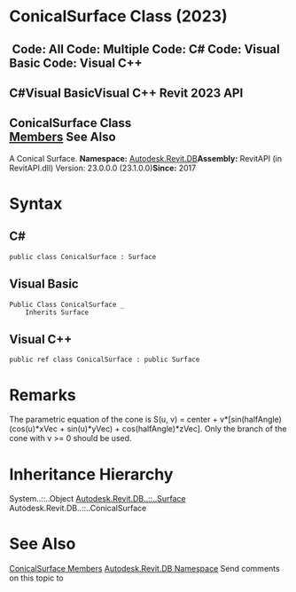 # ConicalSurface Class (2023)

﻿
 Code: All Code: Multiple Code: C# Code: Visual Basic Code: Visual C++   
---  
C#Visual BasicVisual C++
Revit 2023 API  
---  
ConicalSurface Class  
[Members](6de1bf03-7f30-32b8-e1d3-fd8c8eed0b89.md "ConicalSurface Members") See Also  
---  
A Conical Surface. 
**Namespace:** [Autodesk.Revit.DB](87546ba7-461b-c646-cbb1-2cb8f5bff8b2.md "Autodesk.Revit.DB Namespace")**Assembly:** RevitAPI (in RevitAPI.dll) Version: 23.0.0.0 (23.1.0.0)**Since:** 2017 
# Syntax
C#  
---  
```text
public class ConicalSurface : Surface
```
  
Visual Basic  
---  
```text
Public Class ConicalSurface _
	Inherits Surface
```
  
Visual C++  
---  
```text
public ref class ConicalSurface : public Surface
```
  
# Remarks
The parametric equation of the cone is S(u, v) = center + v*[sin(halfAngle)(cos(u)*xVec + sin(u)*yVec) + cos(halfAngle)*zVec]. Only the branch of the cone with v >= 0 should be used. 
# Inheritance Hierarchy
System..::..Object [Autodesk.Revit.DB..::..Surface](bb391358-5ca0-578d-e8e2-6d1b30c472d8.md "Surface Class") Autodesk.Revit.DB..::..ConicalSurface
# See Also
[ConicalSurface Members](6de1bf03-7f30-32b8-e1d3-fd8c8eed0b89.md "ConicalSurface Members")
[Autodesk.Revit.DB Namespace](87546ba7-461b-c646-cbb1-2cb8f5bff8b2.md "Autodesk.Revit.DB Namespace")
Send comments on this topic to 